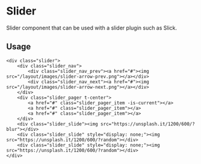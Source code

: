 Slider
======

Slider component that can be used with a slider plugin such as Slick.


Usage
-----

    <div class="slider">
        <div class="slider_nav">
            <div class="slider_nav_prev"><a href="#"><img src="/layout/images/slider-arrow-prev.png"></a></div>
            <div class="slider_nav_next"><a href="#"><img src="/layout/images/slider-arrow-next.png"></a></div>
        </div>
        <div class="slider_pager t-center">
            <a href="#" class="slider_pager_item -is-current"></a>
            <a href="#" class="slider_pager_item"></a>
            <a href="#" class="slider_pager_item"></a>
        </div>
        <div class="slider_slide"><img src="https://unsplash.it/1200/600/?blur"></div>
        <div class="slider_slide" style="display: none;"><img src="https://unsplash.it/1200/600/?random"></div>
        <div class="slider_slide" style="display: none;"><img src="https://unsplash.it/1200/600/?random"></div>
    </div>


